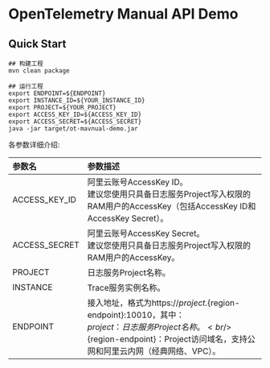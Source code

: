 # OpenTelemetry Manual API Demo

## Quick Start
```shell
## 构建工程
mvn clean package

## 运行工程
export ENDPOINT=${ENDPOINT}
export INSTANCE_ID=${YOUR_INSTANCE_ID}
export PROJECT=${YOUR_PROJECT}
export ACCESS_KEY_ID=${ACCESS_KEY_ID}
export ACCESS_SECRET=${ACCESS_SECRET}
java -jar target/ot-mavnual-demo.jar
```

各参数详细介绍:

|参数名|参数描述|
|:---|:---|
|ACCESS_KEY_ID| 阿里云账号AccessKey ID。<br/>建议您使用只具备日志服务Project写入权限的RAM用户的AccessKey（包括AccessKey ID和AccessKey Secret）。|
|ACCESS_SECRET| 阿里云账号AccessKey Secret。<br/>建议您使用只具备日志服务Project写入权限的RAM用户的AccessKey。|
|PROJECT|日志服务Project名称。 |
|INSTANCE|Trace服务实例名称。 |
|ENDPOINT|接入地址，格式为https://${project}.${region-endpoint}:10010，其中：<br/> ${project}：日志服务Project名称。<br/>${region-endpoint}：Project访问域名，支持公网和阿里云内网（经典网络、VPC）。 |
